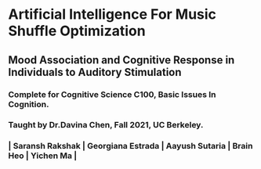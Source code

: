 # Artificial Intelligence For Music Shuffle Optimization

## Mood Association and Cognitive Response in Individuals to Auditory Stimulation


### Complete for Cognitive Science C100, Basic Issues In Cognition.

### Taught by Dr.Davina Chen, Fall 2021, UC Berkeley.

### | Saransh Rakshak | Georgiana Estrada | Aayush Sutaria | Brain Heo | Yichen Ma |

